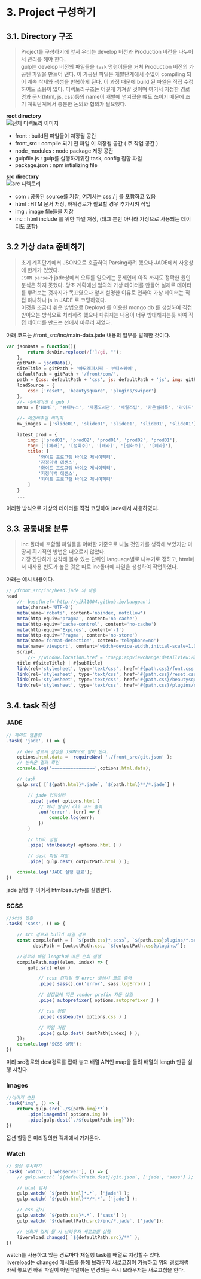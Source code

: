 # 3. Project 구성하기

## 3.1. Directory 구조
> Project를 구성하기에 앞서 우리는 develop 버전과 Production 버전을 나누어서 관리를 해야 한다.  
> gulp는 develop 버전의 파일들을 ``task`` 명령어들을 거쳐 Production 버전의 가공된 파일을 만들어 낸다. 이 가공된 파일은 개발단계에서 수없이 compiling 되어 계속 삭제와 생성을 반복하게 된다. 이 과정 때문에 build 된 파일은 직접 수정하여도 소용이 없다.
> 디렉토리구조는 어떻게 가져갈 것이며 여기서 지정한 경로명과 문서(html, js, css)등의 name이 개발에 넘겨졌을 떄도 쓰이기 때문에 초기 계획단계에서 충분한 논의와 협의가 필요했다.  

**root directory**  
![전체 디렉토리 이미지](https://github.com/yikl1004/gulp-learning/blob/master/img/example_diretory.png?raw=true)
- front : build된 파일들이 저장될 공간
- front_src : compile 되기 전 파일 이 저장될 공간 ( 주 작업 공간 )
- node_modules : node package 저장 공간
- gulpfile.js : gulp를 실행하기위한 task, config 집합 파일
- package.json : npm intializing file

**src directory**  
![src 디렉토리](https://github.com/yikl1004/gulp-learning/blob/master/img/example_sub_directory.png?raw=true)
- com : 공통된 source를 저장, 여기서는 css / j 를 포함하고 있음
- html : HTM 문서 저장, 하위경로가 필요할 경우 추가시켜 작업
- img : image file들을 저장
- inc : html include 를 위한 파일 저장, (태그 뿐만 아니라 가상으로 사용되는 데이터도 포함)

## 3.2 가상 data 준비하기
> 초기 계획단계에서 JSON으로 호출하여 Parsing하려 했으나 JADE에서 사용상에 한계가 있었다.  
> `JSON.parse`가 jade상에서 오류를 일으키는 문제인데 아직 까지도 정확한 원인분석은 하지 못했다. 당초 계획에선 임의의 가상 데이터를 만들어 실제로 데이터를 뿌려보는 것까지가 목표였으나 앞서 설명한 이유로 인하여 가상 데이터는 직접 하나하나 js in JADE 로 코딩하였다.  
> 이것을 조금더 쉬운 방법으로 Deployd 를 이용한 mongo db 를 생성하여 직접받아오는 방식으로 처리하려 했으나 다뤄지는 내용이 너무 방대해지는듯 하여 직접 데이터를 만드는 선에서 마무리 지었다.

아래 코드는 /front_src/inc/main-data.jade 내용의 일부를 발췌한 것이다.
```js
var jsonData = function(){
        return devDir.replace(/[']/gi, "");
    },
    gitPath = jsonData(),
    siteTitle = gitPath + '아모레퍼시픽 - 뷰티스퀘어',
    defaultPath = gitPath + '/front/com/',
    path = {css: defaultPath + 'css', js: defaultPath + 'js', img: gitPath + '/front/img/', html: gitPath + '/front/html/'},
    loadSource = {
        css: ['reset', 'beautysquare', 'plugins/swiper']
    },
    //- 네비게이션 ( gnb )
    menu = ['HOME', '뷰티뉴스', '제품도서관', '세일즈팁', '카운셀러톡', '라이프'],

    //- 메인비주얼 이미지
    mv_images = ['slide01', 'slide01', 'slide01', 'slide01', 'slide01'],

    latest_prod = {
        img: ['prod01', 'prod02', 'prod01', 'prod02', 'prod01'],
        tag: ['[헤라]', '[설화수]', '[헤라]', '[설화수]', '[헤라]'],
        title: [
            '화이트 프로그램 바이오 제닉이펙터',
            '자정미백 에센스',
            '화이트 프로그램 바이오 제닉이펙터',
            '자정미백 에센스',
            '화이트 프로그램 바이오 제닉이펙터'
        ]
    }
    ...
```
이러한 방식으로 가상의 데이터를 직접 코딩하여 jade에서 사용하였다.

## 3.3. 공통내용 분류
> inc 폴더에 포함될 파일들을 어떠한 기준으로 나눌 것인가를 생각해 보았지만 마땅히 획기적인 방법은 떠오르지 않았다.  
> 가장 간단하게 생각해 볼수 있는 단위인 language별로 나누기로 정하고, html에서 재사용 빈도가 높은 것은 따로 inc폴더에 파일을 생성하여 작업하였다.

아래는 예시 내용이다.
```js
// /front_src/inc/head.jade 의 내용
head
	//- base(href='http://yikl1004.github.io/bangpan')
	meta(charset='UTF-8')
	meta(name='robots', content='noindex, nofollow')
	meta(http-equiv='pragma', content='no-cache')
	meta(http-equiv='cache-control', content='no-cache')
	meta(http-equiv='Expires', content='-1')
	meta(http-equiv='Pragma', content='no-store')
	meta(name='format-detection', content='telephone=no')
	meta(name='viewport', content='width=device-width,initial-scale=1.0,minimum-scale=1.0,maximum-scale=1.0,user-scalable=no')
	script.
		//- //window.location.href = 'toapp:appviewchange:detailview:제품정보:/front/front/beautynews/main.do';
	title #{siteTitle} | #{subTitle}
	link(rel='stylesheet', type='text/css', href='#{path.css}/font.css')
	link(rel='stylesheet', type='text/css', href='#{path.css}/reset.css')
	link(rel='stylesheet', type='text/css', href='#{path.css}/beautysquare.css')
	link(rel='stylesheet', type='text/css', href='#{path.css}/plugins/swiper.css')
```

## 3.4. task 작성

### JADE
```js
// 제이드 템플릿
.task( 'jade', () => {

	// dev 경로의 설정을 JSON으로 받아 온다.
	options.html.data =  requireNew( './front_src/git.json' );
	// 받아온 결과 확인
	console.log('================',options.html.data);

	// task
	gulp.src( [`${path.html}*.jade`, `${path.html}**/*.jade`] )

        // jade 컴파일러
		.pipe( jade( options.html )
            // 에러 발생시 cli 코드 출력
	    	.on('error', (err) => {
				console.log(err);
			})
		)

        // html 정렬
		.pipe( htmlbeauty( options.html ) )

        // dest 파일 저장
		.pipe( gulp.dest( outputPath.html ) );

	console.log('JADE 실행 완료');
})
```
jade 실행 후 이어서 htmlbeautyfy를 실행한다.


### SCSS
```js
//scss 변환
.task( 'sass', () => {

    // src 경로와 build 파일 경로
	const compilePath = [ `${path.css}*.scss`, `${path.css}plugins/*.scss` ],
		  destPath = [outputPath.css, `${outputPath.css}plugins/`];

    //경로의 배열 length에 따른 순회 실행
    compilePath.map((elem, index) => {
        gulp.src( elem )

            // scss 컴파일 및 error 발생시 코드 출력
            .pipe( sass().on('error', sass.logError) )

            // 설정값에 따른 vendor prefix 자동 삽입
            .pipe( autoprefixer( options.autoprefixer ) )

            // css 정렬
            .pipe( cssbeauty( options.css ) )

            // 파일 저장
    		.pipe( gulp.dest( destPath[index] ) );    
    });
	console.log('SCSS 실행');
})
```
미리 src경로와 dest경로를 잡아 놓고 배열 API인 map을 돌려 배열의 length 만큼 실행 시킨다.

### Images
```js
//이미지 변환
.task('img', () => {
    return gulp.src(`./${path.img}**`)
        .pipe(imagemin( options.img ))
        .pipe(gulp.dest(`./${outputPath.img}`));
})
```
옵션 할당은 미리정의한 객체에서 가져온다.

### Watch
```js
// 항상 주시하기
.task( 'watch', ['webserver'], () => {
	// gulp.watch( `${defaultPath.dest}/git.json`, ['jade', 'sass'] );

	// html 감시
	gulp.watch( `${path.html}*.*`, ['jade'] );
	gulp.watch( `${path.html}**/*.*`, ['jade'] );

	// css 감시
	gulp.watch( `${path.css}*.*`, ['sass'] );
	gulp.watch( `${defaultPath.src}/inc/*.jade`, ['jade']);

	// 변화가 감지 될 시 브라우저 새로고침 실행
	livereload.changed( `${defaultPath.src}/**` );
})
```
watch를 사용하고 있는 경로마다 재실행 task를 배열로 지정할수 있다.  
livereload는 changed 메서드를 통해 브라우저 새로고침이 가능하고 위의 경로처럼 바꿔 놓으면 하위 파일이 어떤파일이든 변경되는 즉시 브라우저는 새로고침을 한다.
